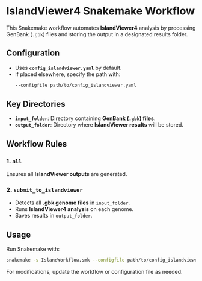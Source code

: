 # IslandViewer4 Snakemake Workflow

This Snakemake workflow automates **IslandViewer4** analysis by processing GenBank (`.gbk`) files and storing the output in a designated results folder.

## Configuration
- Uses **`config_islandviewer.yaml`** by default.
- If placed elsewhere, specify the path with:
  ```bash
  --configfile path/to/config_islandviewer.yaml
  ```

## Key Directories
- **`input_folder`**: Directory containing **GenBank (`.gbk`) files**.
- **`output_folder`**: Directory where **IslandViewer results** will be stored.

## Workflow Rules

### 1. `all`
Ensures all **IslandViewer outputs** are generated.

### 2. `submit_to_islandviewer`
- Detects all **.gbk genome files** in `input_folder`.
- Runs **IslandViewer4 analysis** on each genome.
- Saves results in `output_folder`.

## Usage
Run Snakemake with:
```bash
snakemake -s IslandWorkflow.smk --configfile path/to/config_islandviewer.yaml
```

For modifications, update the workflow or configuration file as needed.

